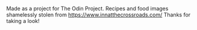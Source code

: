 Made as a project for The Odin Project.
Recipes and food images shamelessly stolen from https://www.innatthecrossroads.com/ 
Thanks for taking a look! 